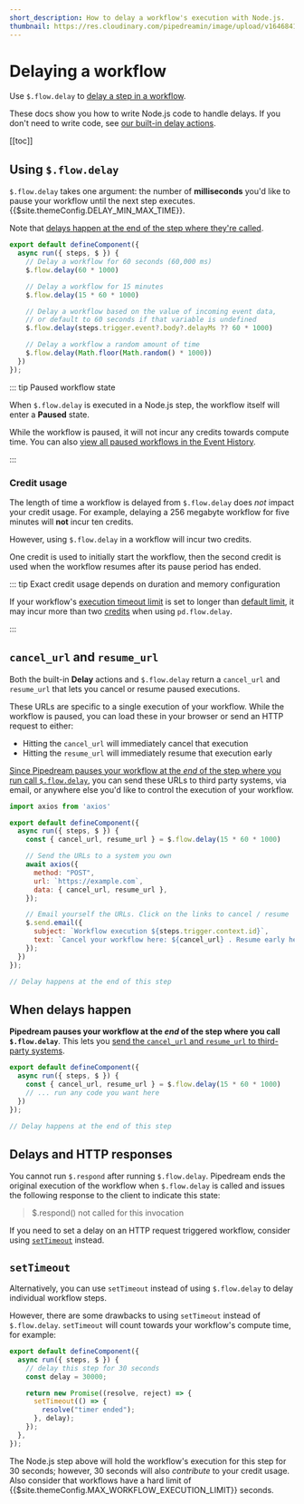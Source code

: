 ```yaml
---
short_description: How to delay a workflow's execution with Node.js.
thumbnail: https://res.cloudinary.com/pipedreamin/image/upload/v1646841376/docs/icons/icons8-time-96_kupxpi.png
---
```


# Delaying a workflow

<VideoPlayer title="Delaying Workflow Steps" url="https://www.youtube.com/embed/IBORwBnIZ-k" startAt="148" />

Use `$.flow.delay` to [delay a step in a workflow](/workflows/flow-control/#delay).

These docs show you how to write Node.js code to handle delays. If you don't need to write code, see [our built-in delay actions](/workflows/flow-control/#delay-actions).

[[toc]]

## Using `$.flow.delay`

`$.flow.delay` takes one argument: the number of **milliseconds** you'd like to pause your workflow until the next step executes. {{$site.themeConfig.DELAY_MIN_MAX_TIME}}.

Note that [delays happen at the end of the step where they're called](#when-delays-happen).

```javascript
export default defineComponent({
  async run({ steps, $ }) {
    // Delay a workflow for 60 seconds (60,000 ms)
    $.flow.delay(60 * 1000)

    // Delay a workflow for 15 minutes
    $.flow.delay(15 * 60 * 1000)

    // Delay a workflow based on the value of incoming event data,
    // or default to 60 seconds if that variable is undefined
    $.flow.delay(steps.trigger.event?.body?.delayMs ?? 60 * 1000)

    // Delay a workflow a random amount of time
    $.flow.delay(Math.floor(Math.random() * 1000))
  })
});
```

::: tip Paused workflow state

When `$.flow.delay` is executed in a Node.js step, the workflow itself will enter a **Paused** state.

While the workflow is paused, it will not incur any credits towards compute time. You can also [view all paused workflows in the Event History](/event-history/#filtering-by-status).

:::

### Credit usage

The length of time a workflow is delayed from `$.flow.delay` does _not_ impact your credit usage. For example, delaying a 256 megabyte workflow for five minutes will **not** incur ten credits.

However, using `$.flow.delay` in a workflow will incur two credits.

One credit is used to initially start the workflow, then the second credit is used when the workflow resumes after its pause period has ended.

::: tip Exact credit usage depends on duration and memory configuration

If your workflow's [execution timeout limit](/workflows/settings/#execution-timeout-limit) is set to longer than [default limit](/limits/#time-per-execution), it may incur more than two [credits](/pricing/#credits) when using `pd.flow.delay`.

:::

## `cancel_url` and `resume_url`

Both the built-in **Delay** actions and `$.flow.delay` return a `cancel_url` and `resume_url` that lets you cancel or resume paused executions.

These URLs are specific to a single execution of your workflow. While the workflow is paused, you can load these in your browser or send an HTTP request to either:

- Hitting the `cancel_url` will immediately cancel that execution
- Hitting the `resume_url` will immediately resume that execution early

[Since Pipedream pauses your workflow at the _end_ of the step where you run call `$.flow.delay`](#when-delays-happen), you can send these URLs to third party systems, via email, or anywhere else you'd like to control the execution of your workflow.

```javascript
import axios from 'axios'

export default defineComponent({
  async run({ steps, $ }) {
    const { cancel_url, resume_url } = $.flow.delay(15 * 60 * 1000)

    // Send the URLs to a system you own
    await axios({
      method: "POST",
      url: `https://example.com`,
      data: { cancel_url, resume_url },
    });

    // Email yourself the URLs. Click on the links to cancel / resume
    $.send.email({
      subject: `Workflow execution ${steps.trigger.context.id}`,
      text: `Cancel your workflow here: ${cancel_url} . Resume early here: ${resume_url}`,
    });
  })
});

// Delay happens at the end of this step
```

## When delays happen

**Pipedream pauses your workflow at the _end_ of the step where you call `$.flow.delay`**. This lets you [send the `cancel_url` and `resume_url` to third-party systems](#cancel-url-and-resume-url).

```javascript
export default defineComponent({
  async run({ steps, $ }) {
    const { cancel_url, resume_url } = $.flow.delay(15 * 60 * 1000)
    // ... run any code you want here
  })
});

// Delay happens at the end of this step
```

## Delays and HTTP responses

You cannot run `$.respond` after running `$.flow.delay`. Pipedream ends the original execution of the workflow when `$.flow.delay` is called and issues the following response to the client to indicate this state:

> $.respond() not called for this invocation

If you need to set a delay on an HTTP request triggered workflow, consider using [`setTimeout`](#settimeout) instead.

## `setTimeout`

Alternatively, you can use `setTimeout` instead of using `$.flow.delay` to delay individual workflow steps.

However, there are some drawbacks to using `setTimeout` instead of `$.flow.delay`. `setTimeout` will count towards your workflow's compute time, for example:

```javascript
export default defineComponent({
  async run({ steps, $ }) {
    // delay this step for 30 seconds
    const delay = 30000;

    return new Promise((resolve, reject) => {
      setTimeout(() => {
        resolve("timer ended");
      }, delay);
    });
  },
});
```

The Node.js step above will hold the workflow's execution for this step for 30 seconds; however, 30 seconds will also _contribute_ to your credit usage. Also consider that workflows have a hard limit of {{$site.themeConfig.MAX_WORKFLOW_EXECUTION_LIMIT}} seconds.
